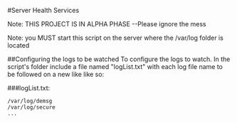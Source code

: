 #Server Health Services

Note: THIS PROJECT IS IN ALPHA PHASE --Please ignore the mess

Note: you MUST start this script on the server where the /var/log folder is 
located

##Configuring the logs to be watched
To configure the logs to watch. In the script's folder include a file named 
"logList.txt" with each log file name to be followed on a new like like so:

###logList.txt:

```
/var/log/demsg
/var/log/secure
...
```
